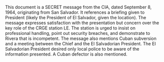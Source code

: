 This document is a SECRET message from the CIA, dated September 8, 1964, originating from San Salvador. It references a briefing given to President (likely the President of El Salvador, given the location). The message expresses satisfaction with the presentation but concern over the key role of the CRGE station LE. The station is urged to insist on professional handling, point out security breaches, and demonstrate to Rivera that is incompetent. The message also mentions Cuban subversion and a meeting between the Chief and the El Salvadorian President. The El Salvadorian President desired only local police to be aware of the information presented. A Cuban defector is also mentioned.
